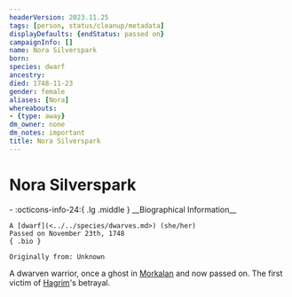 ```yaml
---
headerVersion: 2023.11.25
tags: [person, status/cleanup/metadata]
displayDefaults: {endStatus: passed on}
campaignInfo: []
name: Nora Silverspark
born:
species: dwarf
ancestry:
died: 1748-11-23
gender: female
aliases: [Nora]
whereabouts:
- {type: away}
dm_owner: none
dm_notes: important
title: Nora Silverspark
---
```

# Nora Silverspark
<div class="grid cards ext-narrow-margin ext-one-column" markdown>
- :octicons-info-24:{ .lg .middle } __Biographical Information__

    A [dwarf](<../../species/dwarves.md>) (she/her)  
    Passed on November 23th, 1748  
    { .bio }

    Originally from: Unknown
</div>




A dwarven warrior, once a ghost in [Morkalan](<../../gazetteer/extraplanar/shadowfolds/morkalan/morkalan.md>) and now passed on. The first victim of [Hagrim](<./hagrim.md>)'s betrayal. 
